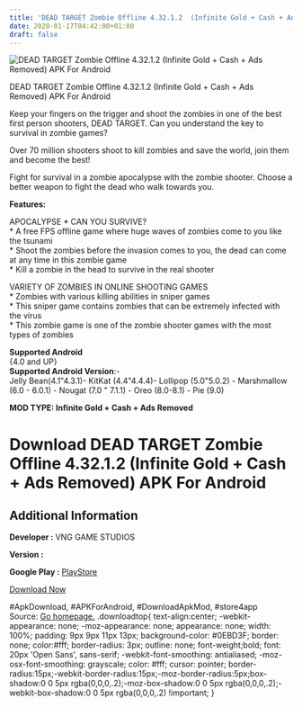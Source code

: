 ```yaml
---
title: 'DEAD TARGET Zombie Offline 4.32.1.2  (Infinite Gold + Cash + Ads Removed) APK For Android'
date: 2020-01-17T04:42:00+01:00
draft: false
---
```


![DEAD TARGET Zombie Offline 4.32.1.2  (Infinite Gold + Cash + Ads Removed) APK For Android](https://i2.wp.com/apkhome.net/wp-content/uploads/2020/01/DEAD-TARGET-Zombie-Offline-4.32.1.2--Infinite-Gold-Cash-Ads-Removed.png "DEAD TARGET Zombie Offline 4.32.1.2  (Infinite Gold + Cash + Ads Removed) APK For Android")

  

DEAD TARGET Zombie Offline 4.32.1.2  (Infinite Gold + Cash + Ads Removed) APK For Android

Keep your fingers on the trigger and shoot the zombies in one of the best first person shooters, DEAD TARGET. Can you understand the key to survival in zombie games?

Over 70 million shooters shoot to kill zombies and save the world, join them and become the best!

Fight for survival in a zombie apocalypse with the zombie shooter. Choose a better weapon to fight the dead who walk towards you.

**Features:**

APOCALYPSE \* CAN YOU SURVIVE?  
\* A free FPS offline game where huge waves of zombies come to you like the tsunami  
\* Shoot the zombies before the invasion comes to you, the dead can come at any time in this zombie game  
\* Kill a zombie in the head to survive in the real shooter

VARIETY OF ZOMBIES IN ONLINE SHOOTING GAMES  
\* Zombies with various killing abilities in sniper games  
\* This sniper game contains zombies that can be extremely infected with the virus  
\* This zombie game is one of the zombie shooter games with the most types of zombies

**Supported Android**  
{4.0 and UP}  
**Supported Android Version**:-  
Jelly Bean(4.1"4.3.1)- KitKat (4.4"4.4.4)- Lollipop (5.0"5.0.2) - Marshmallow (6.0 - 6.0.1) - Nougat (7.0 " 7.1.1) - Oreo (8.0-8.1) - Pie (9.0)

**MOD TYPE: Infinite Gold + Cash + Ads Removed**

Download DEAD TARGET Zombie Offline 4.32.1.2  (Infinite Gold + Cash + Ads Removed) APK For Android
======================================================================================================

Additional Information
----------------------

**Developer :** VNG GAME STUDIOS

**Version :**

**Google Play :** [PlayStore](https://play.google.com/store/apps/details?id=com.vng.g6.a.zombie)

  

[Download Now](https://store4app.co/post/dead-target-zombie-offline-4-32-1-2-od-infinite-gold-cash-ads-removed-apk-for-android_1579195292)

  
#ApkDownload, #APKForAndroid, #DownloadApkMod, #store4app  
Source: [Go homepage.](https://store4app.co/post/dead-target-zombie-offline-4-32-1-2-od-infinite-gold-cash-ads-removed-apk-for-android_1579195292) .downloadtop{ text-align:center; -webkit-appearance: none; -moz-appearance: none; appearance: none; width: 100%; padding: 9px 9px 11px 13px; background-color: #0EBD3F; border: none; color:#fff; border-radius: 3px; outline: none; font-weight;bold; font: 20px 'Open Sans', sans-serif; -webkit-font-smoothing: antialiased; -moz-osx-font-smoothing: grayscale; color: #fff; cursor: pointer; border-radius:15px;-webkit-border-radius:15px;-moz-border-radius:5px;box-shadow:0 0 5px rgba(0,0,0,.2);-moz-box-shadow:0 0 5px rgba(0,0,0,.2);-webkit-box-shadow:0 0 5px rgba(0,0,0,.2) !important; }